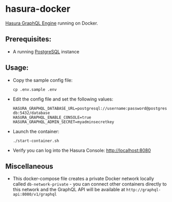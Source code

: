# hasura-docker
[Hasura GraphQL Engine](https://hasura.io/) running on Docker.

## Prerequisites:
- A running [PostgreSQL](https://github.com/easypath/postgres-docker) instance

## Usage:
- Copy the sample config file:
  ```
  cp .env.sample .env
  ```

- Edit the config file and set the following values:
  ```
  HASURA_GRAPHQL_DATABASE_URL=postgresql://username:password@postgres-db:5432/database
  HASURA_GRAPHQL_ENABLE_CONSOLE=true
  HASURA_GRAPHQL_ADMIN_SECRET=myadminsecretkey
  ```

- Launch the container:
  ```
  ./start-container.sh
  ```

- Verify you can log into the Hasura Console: [http://localhost:8080](http://localhost:8080)


## Miscellaneous
- This docker-compose file creates a private Docker network locally called `db-network-private` - you can connect other containers directly to this network and the GraphQL API will be available at `http://graphql-api:8080/v1/graphql`
